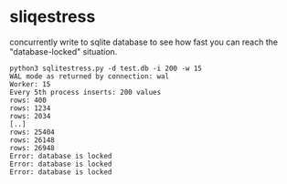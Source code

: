 # sliqestress

concurrently write to sqlite database to see how fast you can reach the
"database-locked" situation.


```
python3 sqlitestress.py -d test.db -i 200 -w 15
WAL mode as returned by connection: wal
Worker: 15
Every 5th process inserts: 200 values
rows: 400
rows: 1234
rows: 2034
[..]
rows: 25404
rows: 26148
rows: 26948
Error: database is locked
Error: database is locked
Error: database is locked
```
